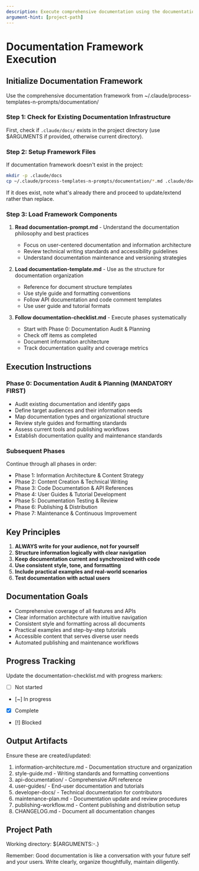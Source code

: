 ```yaml
---
description: Execute comprehensive documentation using the documentation framework
argument-hint: [project-path]
---
```


# Documentation Framework Execution

## Initialize Documentation Framework

Use the comprehensive documentation framework from ~/.claude/process-templates-n-prompts/documentation/

### Step 1: Check for Existing Documentation Infrastructure
First, check if `.claude/docs/` exists in the project directory (use $ARGUMENTS if provided, otherwise current directory).

### Step 2: Setup Framework Files
If documentation framework doesn't exist in the project:
```bash
mkdir -p .claude/docs
cp ~/.claude/process-templates-n-prompts/documentation/*.md .claude/docs/
```

If it does exist, note what's already there and proceed to update/extend rather than replace.

### Step 3: Load Framework Components

1. **Read documentation-prompt.md** - Understand the documentation philosophy and best practices
   - Focus on user-centered documentation and information architecture
   - Review technical writing standards and accessibility guidelines
   - Understand documentation maintenance and versioning strategies

2. **Load documentation-template.md** - Use as the structure for documentation organization
   - Reference for document structure templates
   - Use style guide and formatting conventions
   - Follow API documentation and code comment templates
   - Use user guide and tutorial formats

3. **Follow documentation-checklist.md** - Execute phases systematically
   - Start with Phase 0: Documentation Audit & Planning
   - Check off items as completed
   - Document information architecture
   - Track documentation quality and coverage metrics

## Execution Instructions

### Phase 0: Documentation Audit & Planning (MANDATORY FIRST)
- Audit existing documentation and identify gaps
- Define target audiences and their information needs
- Map documentation types and organizational structure
- Review style guides and formatting standards
- Assess current tools and publishing workflows
- Establish documentation quality and maintenance standards

### Subsequent Phases
Continue through all phases in order:
- Phase 1: Information Architecture & Content Strategy
- Phase 2: Content Creation & Technical Writing
- Phase 3: Code Documentation & API References
- Phase 4: User Guides & Tutorial Development
- Phase 5: Documentation Testing & Review
- Phase 6: Publishing & Distribution
- Phase 7: Maintenance & Continuous Improvement

## Key Principles

1. **ALWAYS write for your audience, not for yourself**
2. **Structure information logically with clear navigation**
3. **Keep documentation current and synchronized with code**
4. **Use consistent style, tone, and formatting**
5. **Include practical examples and real-world scenarios**
6. **Test documentation with actual users**

## Documentation Goals
- Comprehensive coverage of all features and APIs
- Clear information architecture with intuitive navigation
- Consistent style and formatting across all documents
- Practical examples and step-by-step tutorials
- Accessible content that serves diverse user needs
- Automated publishing and maintenance workflows

## Progress Tracking
Update the documentation-checklist.md with progress markers:
- [ ] Not started
- [~] In progress
- [x] Complete
- [!] Blocked

## Output Artifacts
Ensure these are created/updated:
1. information-architecture.md - Documentation structure and organization
2. style-guide.md - Writing standards and formatting conventions
3. api-documentation/ - Comprehensive API reference
4. user-guides/ - End-user documentation and tutorials
5. developer-docs/ - Technical documentation for contributors
6. maintenance-plan.md - Documentation update and review procedures
7. publishing-workflow.md - Content publishing and distribution setup
8. CHANGELOG.md - Document all documentation changes

## Project Path
Working directory: ${ARGUMENTS:-.}

Remember: Good documentation is like a conversation with your future self and your users. Write clearly, organize thoughtfully, maintain diligently.